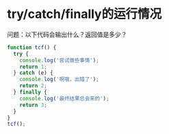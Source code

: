 # try/catch/finally的运行情况

问题：以下代码会输出什么？返回值是多少？

```js
function tcf() {
  try {
    console.log('尝试做些事情');
    return 1;
  } catch (e) {
    console.log('啊哦，出错了');
    return 2;
  } finally {
    console.log('最终结果总会来的');
    return 3;
  }
}
tcf();
```
